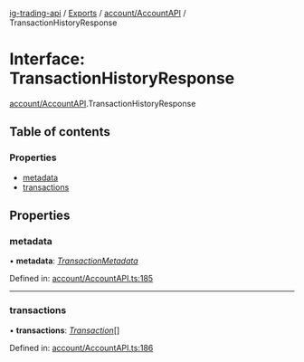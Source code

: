[ig-trading-api](../README.md) / [Exports](../modules.md) / [account/AccountAPI](../modules/account_accountapi.md) / TransactionHistoryResponse

# Interface: TransactionHistoryResponse

[account/AccountAPI](../modules/account_accountapi.md).TransactionHistoryResponse

## Table of contents

### Properties

- [metadata](account_accountapi.transactionhistoryresponse.md#metadata)
- [transactions](account_accountapi.transactionhistoryresponse.md#transactions)

## Properties

### metadata

• **metadata**: [_TransactionMetadata_](account_accountapi.transactionmetadata.md)

Defined in: [account/AccountAPI.ts:185](https://github.com/bennycode/ig-trading-api/blob/192094d/src/account/AccountAPI.ts#L185)

---

### transactions

• **transactions**: [_Transaction_](account_accountapi.transaction.md)[]

Defined in: [account/AccountAPI.ts:186](https://github.com/bennycode/ig-trading-api/blob/192094d/src/account/AccountAPI.ts#L186)
